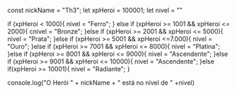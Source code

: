 const nickName = "Th3";
let xpHeroi = 100001;
let nivel = ""

if (xpHeroi < 1000){
    nivel = "Ferro";
} else if (xpHeroi >= 1001 && xpHeroi <= 2000){
    cnivel = "Bronze";
}else if (xpHeroi >= 2001 && xpHeroi <= 5000){
    nivel = "Prata";
}else if (xpHeroi >= 5001 && xpHeroi <=7.000){
    nivel = "Ouro";
}else if (xpHeroi >= 7001 && xpHeroi <= 8000){
    nivel = "Platina";
}else if (xpHeroi >= 8001 && xpHeroi <= 9000){
    nivel = "Ascendente";
}else if (xpHeroi >= 9001 && xpHeroi <= 10000){
    nivel = "Ascendente";
}else if(xpHeroi >= 10001){
    nivel = "Radiante";
}

console.log("O Herói " + nickName +  " está no nível de " +nivel)
